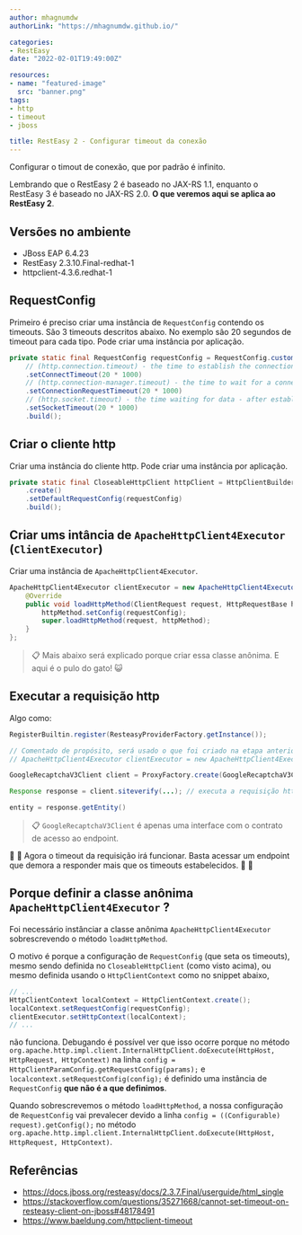 ```yaml
---
author: mhagnumdw
authorLink: "https://mhagnumdw.github.io/"

categories:
- RestEasy
date: "2022-02-01T19:49:00Z"

resources:
- name: "featured-image"
  src: "banner.png"
tags:
- http
- timeout
- jboss

title: RestEasy 2 - Configurar timeout da conexão
---
```


Configurar o timout de conexão, que por padrão é infinito.

<!--more-->

Lembrando que o RestEasy 2 é baseado no JAX-RS 1.1, enquanto o RestEasy 3 é baseado no JAX-RS 2.0. **O que veremos aqui se aplica ao RestEasy 2**.

## Versões no ambiente

- JBoss EAP 6.4.23
- RestEasy 2.3.10.Final-redhat-1
- httpclient-4.3.6.redhat-1

## RequestConfig

Primeiro é preciso criar uma instância de `RequestConfig` contendo os timeouts. São 3 timeouts descritos abaixo. No exemplo são 20 segundos de timeout para cada tipo. Pode criar uma instância por aplicação.

```java
private static final RequestConfig requestConfig = RequestConfig.custom()
    // (http.connection.timeout) - the time to establish the connection with the remote host
    .setConnectTimeout(20 * 1000)
    // (http.connection-manager.timeout) - the time to wait for a connection from the connection manager/pool
    .setConnectionRequestTimeout(20 * 1000)
    // (http.socket.timeout) - the time waiting for data - after establishing the connection; maximum time of inactivity between two data packets
    .setSocketTimeout(20 * 1000)
    .build();
```

## Criar o cliente http

Criar uma instância do cliente http. Pode criar uma instância por aplicação.

```java
private static final CloseableHttpClient httpClient = HttpClientBuilder
    .create()
    .setDefaultRequestConfig(requestConfig)
    .build();
```

## Criar ums intância de `ApacheHttpClient4Executor` (`ClientExecutor`)

Criar uma instância de `ApacheHttpClient4Executor`.

```java
ApacheHttpClient4Executor clientExecutor = new ApacheHttpClient4Executor(httpClient) {
    @Override
    public void loadHttpMethod(ClientRequest request, HttpRequestBase httpMethod) throws Exception {
        httpMethod.setConfig(requestConfig);
        super.loadHttpMethod(request, httpMethod);
    }
};
```

> 📋 Mais abaixo será explicado porque criar essa classe anônima. E aqui é o pulo do gato! 😺

## Executar a requisição http

Algo como:

```java
RegisterBuiltin.register(ResteasyProviderFactory.getInstance());

// Comentado de propósito, será usado o que foi criado na etapa anterior (ver detalhes mais abaixo)
// ApacheHttpClient4Executor clientExecutor = new ApacheHttpClient4Executor(httpClient);

GoogleRecaptchaV3Client client = ProxyFactory.create(GoogleRecaptchaV3Client.class, base, clientExecutor);

Response response = client.siteverify(...); // executa a requisição http

entity = response.getEntity()
```

> 📋 `GoogleRecaptchaV3Client` é apenas uma interface com o contrato de acesso ao endpoint.

🎉 🎉 Agora o timeout da requisição irá funcionar. Basta acessar um endpoint que demora a responder mais que os timeouts estabelecidos. 🥳 🥳

## Porque definir a classe anônima `ApacheHttpClient4Executor` ?

Foi necessário instânciar a classe anônima `ApacheHttpClient4Executor` sobrescrevendo o método `loadHttpMethod`.

O motivo é porque a configuração de `RequestConfig` (que seta os timeouts), mesmo sendo definida no `CloseableHttpClient` (como visto acima), ou mesmo definida usando o `HttpClientContext` como no snippet abaixo,

```java
// ...
HttpClientContext localContext = HttpClientContext.create();
localContext.setRequestConfig(requestConfig);
clientExecutor.setHttpContext(localContext);
// ...
```

não funciona. Debugando é possível ver que isso ocorre porque no método `org.apache.http.impl.client.InternalHttpClient.doExecute(HttpHost, HttpRequest, HttpContext)` na linha `config = HttpClientParamConfig.getRequestConfig(params);` e `localcontext.setRequestConfig(config);` é definido uma instância de `RequestConfig` **que não é a que definimos**.

Quando sobrescrevemos o método `loadHttpMethod`, a nossa configuração de `RequestConfig` vai prevalecer devido a linha `config = ((Configurable) request).getConfig();` no método `org.apache.http.impl.client.InternalHttpClient.doExecute(HttpHost, HttpRequest, HttpContext)`.

## Referências

- <https://docs.jboss.org/resteasy/docs/2.3.7.Final/userguide/html_single>
- <https://stackoverflow.com/questions/35271668/cannot-set-timeout-on-resteasy-client-on-jboss#48178491>
- <https://www.baeldung.com/httpclient-timeout>
